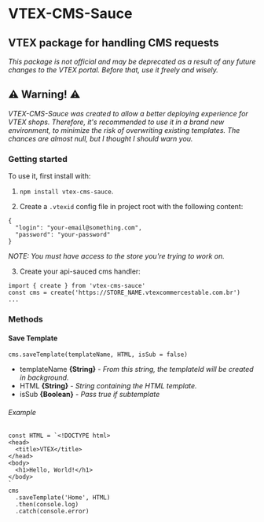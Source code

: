 VTEX-CMS-Sauce
==============
VTEX package for handling CMS requests
--------------------------------------
*This package is not official and may be deprecated as a result of any future changes to the VTEX portal. Before that, use it freely and wisely.*

## :warning: Warning! :warning:
*VTEX-CMS-Sauce was created to allow a better deploying experience for VTEX shops. Therefore, it's recommended to use it in a brand new environment, to minimize the risk of overwriting existing templates. The chances are almost null, but I thought I should warn you.*

### Getting started
To use it, first install with:

1. `npm install vtex-cms-sauce`.

2. Create a `.vtexid` config file in project root with the following content:
```
{
  "login": "your-email@something.com",
  "password": "your-password"
}
```
*NOTE: You must have access to the store you're trying to work on.*

3. Create your api-sauced cms handler:
```
import { create } from 'vtex-cms-sauce'
const cms = create('https://STORE_NAME.vtexcommercestable.com.br')
...
```

### Methods

#### Save Template
`cms.saveTemplate(templateName, HTML, isSub = false)`
* templateName **{String}** - *From this string, the templateId will be created in background.*
* HTML **{String}** - *String containing the HTML template.*
* isSub **{Boolean}** - *Pass true if subtemplate*

###### Example
```
const HTML = `<!DOCTYPE html>
<head>
  <title>VTEX</title>
</head>
<body>
  <h1>Hello, World!</h1>
</body>
`
cms
  .saveTemplate('Home', HTML)
  .then(console.log)
  .catch(console.error)
```

